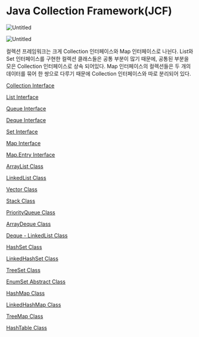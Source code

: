 # Java Collection Framework(JCF)

![Untitled](Java%20Collection%20Framework(JCF)%207eb6348de16f4587935115f6419b4ec7/Untitled.png)

![Untitled](Java%20Collection%20Framework(JCF)%207eb6348de16f4587935115f6419b4ec7/Untitled%201.png)

컬렉션 프레임워크는 크게 Collection 인터페이스와 Map 인터페이스로 나뉜다.
List와 Set 인터페이스를 구현한 컬렉션 클래스들은 공통 부분이 많기 때문에, 공통된 부분을 모은 Collection 인터페이스로 상속 되어있다.
Map 인터페이스의 컬렉션들은 두 개의 데이터를 묶어 한 쌍으로 다루기 때문에 Collection 인터페이스와 따로 분리되어 있다.

[Collection Interface](Java%20Collection%20Framework(JCF)%207eb6348de16f4587935115f6419b4ec7/Collection%20Interface%20d0fc9f0993884b76900d5f9003b11ef2.md)

[List Interface](Java%20Collection%20Framework(JCF)%207eb6348de16f4587935115f6419b4ec7/List%20Interface%20db924ecd604143c88ade16a34ce872c6.md)

[Queue Interface](Java%20Collection%20Framework(JCF)%207eb6348de16f4587935115f6419b4ec7/Queue%20Interface%2015a3d1de313b4cfe8547c1045fdeaeb0.md)

[Deque Interface](Java%20Collection%20Framework(JCF)%207eb6348de16f4587935115f6419b4ec7/Deque%20Interface%20f3d8914c92764ef2aa252b1dc35d31b5.md)

[Set Interface](Java%20Collection%20Framework(JCF)%207eb6348de16f4587935115f6419b4ec7/Set%20Interface%20ce327aa3140946fb865c7abe1aa67969.md)

[Map Interface](Java%20Collection%20Framework(JCF)%207eb6348de16f4587935115f6419b4ec7/Map%20Interface%20884b86960836433584a4eea59b22cbac.md)

[Map.Entry Interface](Java%20Collection%20Framework(JCF)%207eb6348de16f4587935115f6419b4ec7/Map%20Entry%20Interface%205d5be8aa767346db9a64813178746a6c.md)

[ArrayList Class](Java%20Collection%20Framework(JCF)%207eb6348de16f4587935115f6419b4ec7/ArrayList%20Class%201a947159c6974b47b829d8f7f7621bdf.md)

[LinkedList Class](Java%20Collection%20Framework(JCF)%207eb6348de16f4587935115f6419b4ec7/LinkedList%20Class%20ae6d5a59adb848a4905bbd0221620020.md)

[Vector Class](Java%20Collection%20Framework(JCF)%207eb6348de16f4587935115f6419b4ec7/Vector%20Class%20cf1719dd22134c3a9398dcdc78b8e0d4.md)

[Stack Class](Java%20Collection%20Framework(JCF)%207eb6348de16f4587935115f6419b4ec7/Stack%20Class%206d96294e997748ab94f480ec2c0e6e61.md)

[PriorityQueue Class](Java%20Collection%20Framework(JCF)%207eb6348de16f4587935115f6419b4ec7/PriorityQueue%20Class%20c7abec97a78e4bffb3cfd814a01cf3db.md)

[ArrayDeque Class](Java%20Collection%20Framework(JCF)%207eb6348de16f4587935115f6419b4ec7/ArrayDeque%20Class%20aea8029e3e74410485c8404e87d9151a.md)

[Deque - LinkedList Class](Java%20Collection%20Framework(JCF)%207eb6348de16f4587935115f6419b4ec7/Deque%20-%20LinkedList%20Class%2037c0a8b020dd4ca696082d276b433379.md)

[HashSet Class](Java%20Collection%20Framework(JCF)%207eb6348de16f4587935115f6419b4ec7/HashSet%20Class%20262bcc032e7944de8de9a27cdae480fa.md)

[LinkedHashSet Class](Java%20Collection%20Framework(JCF)%207eb6348de16f4587935115f6419b4ec7/LinkedHashSet%20Class%20378500098c9f423d9436a2297de80f39.md)

[TreeSet Class](Java%20Collection%20Framework(JCF)%207eb6348de16f4587935115f6419b4ec7/TreeSet%20Class%206a608b9c33114e569b0a32e54b25af70.md)

[EnumSet Abstract Class](Java%20Collection%20Framework(JCF)%207eb6348de16f4587935115f6419b4ec7/EnumSet%20Abstract%20Class%20f3c06eb3cd7f4015846534958854b947.md)

[HashMap Class](Java%20Collection%20Framework(JCF)%207eb6348de16f4587935115f6419b4ec7/HashMap%20Class%2050b673eccb5c4f37999d3fc3b5812158.md)

[LinkedHashMap Class](Java%20Collection%20Framework(JCF)%207eb6348de16f4587935115f6419b4ec7/LinkedHashMap%20Class%2050bd0b87454e49118ceb1033ab8fd727.md)

[TreeMap Class](Java%20Collection%20Framework(JCF)%207eb6348de16f4587935115f6419b4ec7/TreeMap%20Class%20d3dae699b73f4e728cf8913359b4ef8b.md)

[HashTable Class](Java%20Collection%20Framework(JCF)%207eb6348de16f4587935115f6419b4ec7/HashTable%20Class%202d876d064d5246e0b36a3b2967910a42.md)